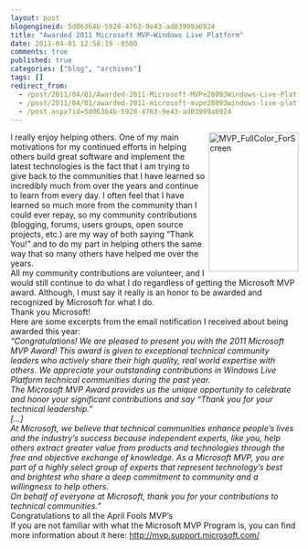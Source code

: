 ```yaml
---
layout: post
blogengineid: 5d06364b-5928-4763-9e43-ad03999a6924
title: "Awarded 2011 Microsoft MVP–Windows Live Platform"
date: 2011-04-01 12:58:19 -0500
comments: true
published: true
categories: ["blog", "archives"]
tags: []
redirect_from: 
  - /post/2011/04/01/Awarded-2011-Microsoft-MVPe28093Windows-Live-Platform
  - /post/2011/04/01/awarded-2011-microsoft-mvpe28093windows-live-platform
  - /post.aspx?id=5d06364b-5928-4763-9e43-ad03999a6924
---
```

<!-- more -->

<a href="/images/postsMVP_FullColor_ForScreen.png"><img style="background-image: none; border-right-width: 0px; padding-left: 0px; padding-right: 0px; display: inline; float: right; border-top-width: 0px; border-bottom-width: 0px; border-left-width: 0px; padding-top: 0px" title="MVP_FullColor_ForScreen" border="0" alt="MVP_FullColor_ForScreen" align="right" src="/images/postsMVP_FullColor_ForScreen_thumb.png" width="157" height="244" /></a>I really enjoy helping others. One of my main motivations for my continued efforts in helping others build great software and implement the latest technologies is the fact that I am trying to give back to the communities that I have learned so incredibly much from over the years and continue to learn from every day. I often feel that I have learned so much more from the community than I could ever repay, so my community contributions (blogging, forums, users groups, open source projects, etc.) are my way of both saying “Thank You!” and to do my part in helping others the same way that so many others have helped me over the years.  
All my community contributions are volunteer, and I would still continue to do what I do regardless of getting the Microsoft MVP award. Although, I must say it really is an honor to be awarded and recognized by Microsoft for what I do.  
Thank you Microsoft!  
Here are some excerpts from the email notification I received about being awarded this year:  
<em>“Congratulations! We are pleased to present you with the 2011 Microsoft MVP Award! This award is given to exceptional technical community leaders who actively share their high quality, real world expertise with others. We appreciate your outstanding contributions in Windows Live Platform technical communities during the past year.</em>  
<em>The Microsoft MVP Award provides us the unique opportunity to celebrate and honor your significant contributions and say “Thank you for your technical leadership.”</em>  
<em>[…]</em>  
<em>At Microsoft, we believe that technical communities enhance people’s lives and the industry’s success because independent experts, like you, help others extract greater value from products and technologies through the free and objective exchange of knowledge. As a Microsoft MVP, you are part of a highly select group of experts that represent technology’s best and brightest who share a deep commitment to community and a willingness to help others.</em>  
<em>On behalf of everyone at Microsoft, thank you for your contributions to technical communities.”</em>  
Congratulations to all the April Fools MVP’s  
If you are not familiar with what the Microsoft MVP Program is, you can find more information about it here: <a title="http://mvp.support.microsoft.com/" href="http://mvp.support.microsoft.com/">http://mvp.support.microsoft.com/</a>
